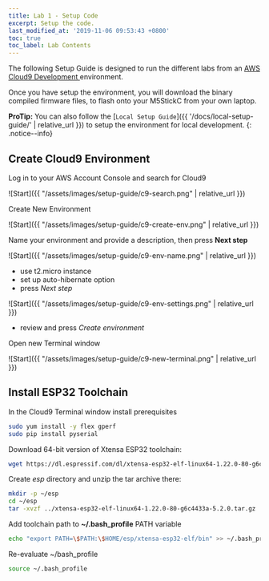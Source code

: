 ```yaml
---
title: Lab 1 - Setup Code
excerpt: Setup the code.
last_modified_at: '2019-11-06 09:53:43 +0800'
toc: true
toc_label: Lab Contents
---
```


The following Setup Guide is designed to run the different labs from an [AWS Cloud9 Development ](https://aws.amazon.com/cloud9/)environment.

Once you have setup the environment, you will download the binary compiled firmware files, to flash onto your M5StickC from your own laptop.

**ProTip:** You can also follow the [`Local Setup Guide`]({{ '/docs/local-setup-guide/' | relative_url }}) to setup the environment for local development.
{: .notice--info}


## Create Cloud9 Environment

Log in to your AWS Account Console and search for Cloud9

![Start]({{ "/assets/images/setup-guide/c9-search.png" | relative_url }})

Create New Environment

![Start]({{ "/assets/images/setup-guide/c9-create-env.png" | relative_url }})

Name your environment and provide a description, then press **Next step**

![Start]({{ "/assets/images/setup-guide/c9-env-name.png" | relative_url }})

- use t2.micro instance
- set up auto-hibernate option
- press *Next step*

![Start]({{ "/assets/images/setup-guide/c9-env-settings.png" | relative_url }})

- review and press *Create environment*

Open new Terminal window

![Start]({{ "/assets/images/setup-guide/c9-new-terminal.png" | relative_url }})

## Install ESP32 Toolchain

In the Cloud9 Terminal window install prerequisites

```bash
sudo yum install -y flex gperf
sudo pip install pyserial
```

Download 64-bit version of Xtensa ESP32 toolchain:

```bash
wget https://dl.espressif.com/dl/xtensa-esp32-elf-linux64-1.22.0-80-g6c4433a-5.2.0.tar.gz -P ~/
```

Create *esp* directory and unzip the tar archive there:

```bash
mkdir -p ~/esp
cd ~/esp
tar -xvzf ../xtensa-esp32-elf-linux64-1.22.0-80-g6c4433a-5.2.0.tar.gz
```

Add toolchain path to **~/.bash_profile** PATH variable

```bash
echo "export PATH=\$PATH:\$HOME/esp/xtensa-esp32-elf/bin" >> ~/.bash_profile
```

Re-evaluate ~/bash_profile

```bash
source ~/.bash_profile
```
